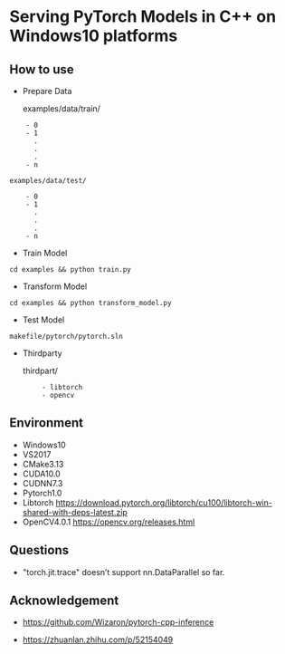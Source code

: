 # Serving PyTorch Models in C++ on Windows10 platforms

## How to use

- Prepare Data

	examples/data/train/
```	
	- 0
	- 1
	  .
	  .
	  .
	- n
```	
	examples/data/test/
```
	- 0
	- 1
	  .
	  .
	  .
	- n
```

- Train Model
```
cd examples && python train.py
```

- Transform Model
```
cd examples && python transform_model.py
```

- Test Model
```
makefile/pytorch/pytorch.sln
```	
- Thirdparty

	thirdpart/
```
		- libtorch  
		- opencv 
```
## Environment

- Windows10
- VS2017
- CMake3.13
- CUDA10.0
- CUDNN7.3
- Pytorch1.0
- Libtorch https://download.pytorch.org/libtorch/cu100/libtorch-win-shared-with-deps-latest.zip
- OpenCV4.0.1 https://opencv.org/releases.html

## Questions

- "torch.jit.trace" doesn’t support nn.DataParallel so far.

	
## Acknowledgement

- https://github.com/Wizaron/pytorch-cpp-inference

- https://zhuanlan.zhihu.com/p/52154049

